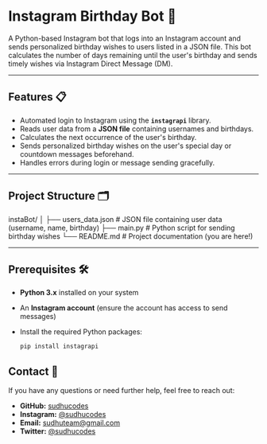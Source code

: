 # **Instagram Birthday Bot 🎉**

A Python-based Instagram bot that logs into an Instagram account and sends personalized birthday wishes to users listed in a JSON file. This bot calculates the number of days remaining until the user's birthday and sends timely wishes via Instagram Direct Message (DM).

---

## **Features 📋**

- Automated login to Instagram using the **`instagrapi`** library.
- Reads user data from a **JSON file** containing usernames and birthdays.
- Calculates the next occurrence of the user's birthday.
- Sends personalized birthday wishes on the user's special day or countdown messages beforehand.
- Handles errors during login or message sending gracefully.

---

## **Project Structure 🗂**

instaBot/
│
├── users_data.json   # JSON file containing user data (username, name, birthday)
├── main.py           # Python script for sending birthday wishes
└── README.md         # Project documentation (you are here!)

---

## **Prerequisites 🛠**

- **Python 3.x** installed on your system
- An **Instagram account** (ensure the account has access to send messages)
- Install the required Python packages:

  ```bash
  pip install instagrapi

## **Contact 📧**

If you have any questions or need further help, feel free to reach out:

- **GitHub:** [sudhucodes](https://github.com/sudhucodes)  
- **Instagram:** [@sudhucodes](https://instagram.com/sudhucodes)  
- **Email:** sudhuteam@gmail.com  
- **Twitter:** [@sudhucodes](https://twitter.com/sudhucodes)  